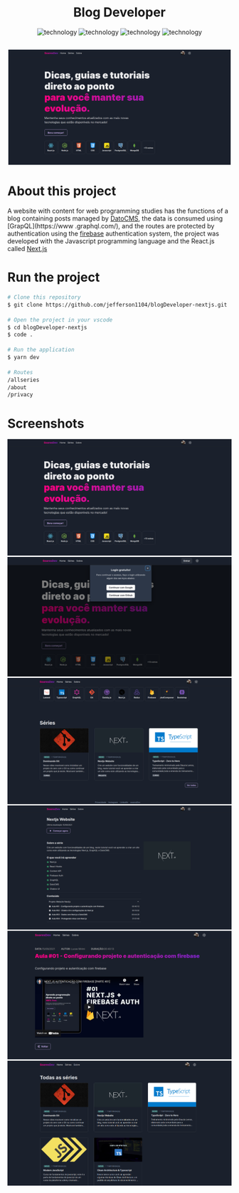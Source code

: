 <div align="center">
  <h1>Blog Developer</h1>
</div>

<div align="center">
  <img alt="technology" src="https://img.shields.io/badge/JavaScript-F7DF1E?style=for-the-badge&logo=javascript&logoColor=black">
  <img alt="technology" src="https://img.shields.io/badge/Next-black?style=for-the-badge&logo=next.js&logoColor=white">
  <img alt="technology" src="https://img.shields.io/badge/GraphQl-E10098?style=for-the-badge&logo=graphql&logoColor=white">
  <img alt="technology" src="https://img.shields.io/badge/firebase-%23039BE5.svg?style=for-the-badge&logo=firebase">
</div>

<br />

<p align="center" >
  <a target="blank"><img src="./assets/screenshot-01.png" width="500" alt="website nextjs" /></a>
</p>

# About this project
A website with content for web programming studies has the functions of a blog containing posts managed by [DatoCMS](https://www.datocms.com/), the data is consumed using [GrapQL](https://www .graphql.com/), and the routes are protected by authentication using the [firebase](https://firebase.google.com/) authentication system, the project was developed with the Javascript programming language and the React.js called [Next.js](https://nextjs.org/)

# Run the project
```bash
# Clone this repository
$ git clone https://github.com/jefferson1104/blogDeveloper-nextjs.git

# Open the project in your vscode
$ cd blogDeveloper-nextjs
$ code . 

# Run the application
$ yarn dev

# Routes
/allseries
/about
/privacy
```

# Screenshots
![screenshot](./assets/screenshot-01.png)
![screenshot](./assets/screenshot-02.png)
![screenshot](./assets/screenshot-03.png)
![screenshot](./assets/screenshot-04.png)
![screenshot](./assets/screenshot-05.png)
![screenshot](./assets/screenshot-06.png)

